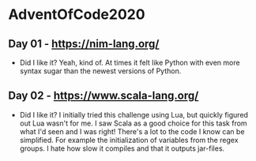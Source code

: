 # AdventOfCode2020

## Day 01 - https://nim-lang.org/
* Did I like it? Yeah, kind of. At times it felt like Python with even more syntax sugar than the newest versions of Python.
## Day 02 - https://www.scala-lang.org/
* Did I like it? I initially tried this challenge using Lua, but quickly figured out Lua wasn't for me. I saw Scala as a good choice for this task from what I'd seen and I was right! There's a lot to the code I know can be simplified. For example the initialization of variables from the regex groups. I hate how slow it compiles and that it outputs jar-files.
